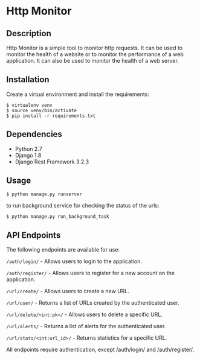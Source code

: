 # Http Monitor

## Description

Http Monitor is a simple tool to monitor http requests. It can be used to monitor the health of a website or to monitor
the performance of a web application. It can also be used to monitor the health of a web server.

## Installation

Create a virtual environment and install the requirements:

    $ virtualenv venv
    $ source venv/bin/activate
    $ pip install -r requirements.txt

## Dependencies

* Python 2.7
* Django 1.8
* Django Rest Framework 3.2.3

## Usage

    $ python manage.py runserver

to run background service for checking the status of the urls:

    $ python manage.py run_background_task

## API Endpoints
The following endpoints are available for use:

`/auth/login/` - Allows users to login to the application.

`/auth/register/` - Allows users to register for a new account on the application.

`/url/create/` - Allows users to create a new URL.

`/url/user/` - Returns a list of URLs created by the authenticated user.

`/url/delete/<int:pk>/` - Allows users to delete a specific URL.

`/url/alerts/` - Returns a list of alerts for the authenticated user.

`/url/stats/<int:url_id>/` - Returns statistics for a specific URL.

All endpoints require authentication, except /auth/login/ and /auth/register/.